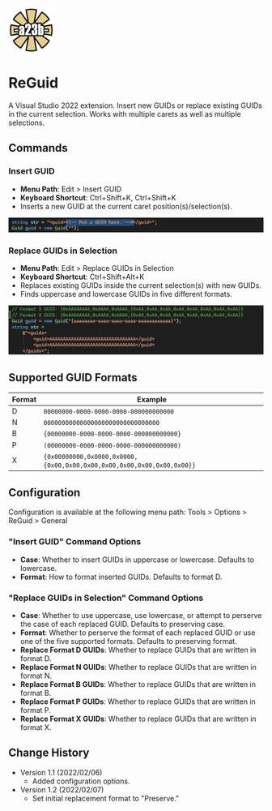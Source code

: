 ![Icon.png](ReGuid/Resources/Icon.png)
# ReGuid

A Visual Studio 2022 extension. Insert new GUIDs or replace existing GUIDs in the current selection. Works with multiple carets as well as multiple selections.

## Commands

### Insert GUID
 - **Menu Path**: Edit > Insert GUID
 - **Keyboard Shortcut**: Ctrl+Shift+K, Ctrl+Shift+K
 - Inserts a new GUID at the current caret position(s)/selection(s).

![InsertGUIDAnimation.gif](Assets/InsertGUIDAnimation.gif)

### Replace GUIDs in Selection
 - **Menu Path**: Edit > Replace GUIDs in Selection
 - **Keyboard Shortcut**: Ctrl+Shift+Alt+K
 - Replaces existing GUIDs inside the current selection(s) with new GUIDs.
 - Finds uppercase and lowercase GUIDs in five different formats.

![ReplaceGUIDsAnimation.gif](Assets/ReplaceGUIDsAnimation.gif)

## Supported GUID Formats

 Format | Example
 -------|-----------------------------------------------------------------------
 D      | `00000000-0000-0000-0000-000000000000`
 N      | `00000000000000000000000000000000`
 B      | `{00000000-0000-0000-0000-000000000000}`
 P      | `(00000000-0000-0000-0000-000000000000)`
 X      | `{0x00000000,0x0000,0x0000,{0x00,0x00,0x00,0x00,0x00,0x00,0x00,0x00}}`

## Configuration

Configuration is available at the following menu path: Tools > Options > ReGuid > General

### "Insert GUID" Command Options
 - **Case**: Whether to insert GUIDs in uppercase or lowercase. Defaults to lowercase.
 - **Format**: How to format inserted GUIDs. Defaults to format D.
### "Replace GUIDs in Selection" Command Options
 - **Case**: Whether to use uppercase, use lowercase, or attempt to perserve the case of each replaced GUID. Defaults to preserving case.
 - **Format**: Whether to perserve the format of each replaced GUID or use one of the five supported formats. Defaults to preserving format.
 - **Replace Format D GUIDs**: Whether to replace GUIDs that are written in format D.
 - **Replace Format N GUIDs**: Whether to replace GUIDs that are written in format N.
 - **Replace Format B GUIDs**: Whether to replace GUIDs that are written in format B.
 - **Replace Format P GUIDs**: Whether to replace GUIDs that are written in format P.
 - **Replace Format X GUIDs**: Whether to replace GUIDs that are written in format X.

## Change History

- Version 1.1 (2022/02/06)
  - Added configuration options.
- Version 1.2 (2022/02/07)
  - Set initial replacement format to "Preserve."
